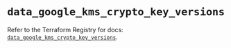 # `data_google_kms_crypto_key_versions`

Refer to the Terraform Registry for docs: [`data_google_kms_crypto_key_versions`](https://registry.terraform.io/providers/hashicorp/google-beta/6.24.0/docs/data-sources/google_kms_crypto_key_versions).
